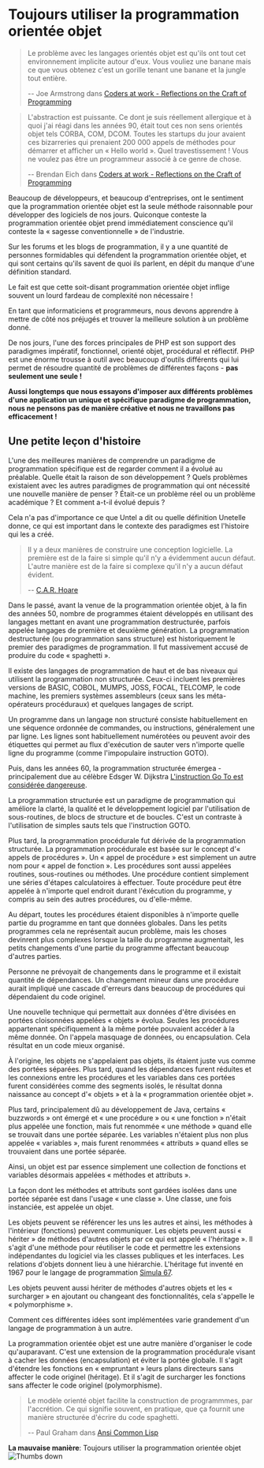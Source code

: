 # Toujours utiliser la programmation orientée objet #

> Le problème avec les langages orientés objet est qu'ils ont tout cet environnement implicite autour d'eux. Vous vouliez une banane mais ce que vous obtenez c'est un gorille tenant une banane et la jungle tout entière.
>
> -- Joe Armstrong dans [Coders at work - Reflections on the Craft of Programming](http://codersatwork.com/)

> L'abstraction est puissante. Ce dont je suis réellement allergique et à quoi j'ai réagi dans les années 90, était tout ces non sens orientés objet tels CORBA, COM, DCOM. Toutes les startups du jour avaient ces bizarreries qui prenaient 200 000 appels de méthodes pour démarrer et afficher un « Hello world ». Quel travestissement ! Vous ne voulez pas être un programmeur associé à ce genre de chose.
>
> -- Brendan Eich dans [Coders at work - Reflections on the Craft of Programming](http://codersatwork.com/)

Beaucoup de développeurs, et beaucoup d'entreprises, ont le sentiment que la programmation orientée objet est la seule méthode raisonnable pour développer des logiciels de nos jours. Quiconque conteste la programmation orientée objet prend immédiatement conscience qu'il conteste la « sagesse conventionnelle » de l'industrie.

Sur les forums et les blogs de programmation, il y a une quantité de personnes formidables qui défendent la programmation orientée objet, et qui sont certains qu'ils savent de quoi ils parlent, en dépit du manque d'une définition standard.

Le fait est que cette soit-disant programmation orientée objet inflige souvent un lourd fardeau de complexité non nécessaire !

En tant que informaticiens et programmeurs, nous devons apprendre à mettre de côté nos préjugés et trouver la meilleure solution à un problème donné.

De nos jours, l'une des forces principales de PHP est son support des paradigmes impératif, fonctionnel, orienté objet, procédural et réflectif. PHP est une énorme trousse à outil avec beaucoup d'outils différents qui lui permet de résoudre quantité de problèmes de différentes façons - **pas seulement une seule !**

**Aussi longtemps que nous essayons d'imposer aux différents problèmes d'une application un unique et spécifique paradigme de programmation, nous ne pensons pas de manière créative et nous ne travaillons pas efficacement !**

## Une petite leçon d'histoire ##

L'une des meilleures manières de comprendre un paradigme de programmation spécifique est de regarder comment il a évolué au préalable. Quelle était la raison de son développement ? Quels problèmes existaient avec les autres paradigmes de programmation qui ont nécessité une nouvelle manière de penser ? Était-ce un problème réel ou un problème académique ? Et comment a-t-il évolué depuis ?

Cela n'a pas d'importance ce que Untel a dit ou quelle définition Unetelle donne, ce qui est important dans le contexte des paradigmes est l'histoire qui les a créé.

> Il y a deux manières de construire une conception logicielle. La première est de la faire si simple qu'il n'y a évidemment aucun défaut. L'autre manière est de la faire si complexe qu'il n'y a aucun défaut évident.
>
> -- [C.A.R. Hoare](https://en.wikiquote.org/wiki/C._A._R._Hoare)

Dans le passé, avant la venue de la programmation orientée objet, à la fin des années 50, nombre de programmes étaient développés en utilisant des langages mettant en avant une programmation destructurée, parfois appelée langages de première et deuxième génération. La programmation destructurée (ou programmation sans structure) est historiquement le premier des paradigmes de programmation. Il fut massivement accusé de produire du code « spaghetti ».

Il existe des langages de programmation de haut et de bas niveaux qui utilisent la programmation non structurée. Ceux-ci incluent les premières versions de BASIC, COBOL, MUMPS, JOSS, FOCAL, TELCOMP, le code machine, les premiers systèmes assembleurs (ceux sans les méta-opérateurs procéduraux) et quelques langages de script.

Un programme dans un langage non structuré consiste habituellement en une séquence ordonnée de commandes, ou instructions, généralement une par ligne. Les lignes sont habituellement numérotées ou peuvent avoir des étiquettes qui permet au flux d'exécution de sauter vers n'importe quelle ligne du programme (comme l'impopulaire instruction GOTO).

Puis, dans les années 60, la programmation structurée émergea - principalement due au célèbre Edsger W. Dijkstra [L'instruction Go To est considérée dangereuse](http://www.u.arizona.edu/~rubinson/copyright_violations/Go_To_Considered_Harmful.html).

La programmation structurée est un paradigme de programmation qui améliore la clarté, la qualité et le développement logiciel par l'utilisation de sous-routines, de blocs de structure et de boucles. C'est un contraste à l'utilisation de simples sauts tels que l'instruction GOTO.

Plus tard, la programmation procédurale fut dérivée de la programmation structurée. La programmation procédurale est basée sur le concept d'« appels de procédures ». Un « appel de procédure » est simplement un autre nom pour « appel de fonction ». Les procédures sont aussi appelées routines, sous-routines ou méthodes. Une procédure contient simplement une séries d'étapes calculatoires à effectuer. Toute procédure peut être appelée à n'importe quel endroit durant l'éxécution du programme, y compris au sein des autres procédures, ou d'elle-même.

Au départ, toutes les procédures étaient disponibles à n'importe quelle partie du programme en tant que données globales. Dans les petits programmes cela ne représentait aucun problème, mais les choses devinrent plus complexes lorsque la taille du programme augmentait, les petits changements d'une partie du programme affectant beaucoup d'autres parties.

Personne ne prévoyait de changements dans le programme et il existait quantité de dépendances. Un changement mineur dans une procédure aurait impliqué une cascade d'erreurs dans beaucoup de procédures qui dépendaient du code originel.

Une nouvelle technique qui permettait aux données d'être divisées en portées cloisonnées appelées « objets » évolua. Seules les procédures appartenant spécifiquement à la même portée pouvaient accéder à la même donnée. On l'appela masquage de données, ou encapsulation. Cela résultat en un code mieux organisé.

À l'origine, les objets ne s'appelaient pas objets, ils étaient juste vus comme des portées séparées. Plus tard, quand les dépendances furent réduites et les connexions entre les procédures et les variables dans ces portées furent considérées comme des segments isolés, le résultat donna naissance au concept d'« objets » et à la « programmation orientée objet ».

Plus tard, principalement dû au développement de Java, certains « buzzwords » ont émergé et « une procédure » ou « une fonction » n'était plus appelée une fonction, mais fut renommée « une méthode » quand elle se trouvait dans une portée séparée. Les variables n'étaient plus non plus appelée « variables », mais furent renommées « attributs » quand elles se trouvaient dans une portée séparée.

Ainsi, un objet est par essence simplement une collection de fonctions et variables désormais appelées « méthodes et attributs ».

La façon dont les méthodes et attributs sont gardées isolées dans une portée séparée est dans l'usage « une classe ». Une classe, une fois instanciée, est appelée un objet.

Les objets peuvent se référencer les uns les autres et ainsi, les méthodes à l'intérieur (fonctions) peuvent communiquer. Les objets peuvent aussi « hériter » de méthodes d'autres objets par ce qui est appelé « l'héritage ». Il s'agit d'une méthode pour réutiliser le code et permettre les extensions indépendantes du logiciel via les classes publiques et les interfaces. Les relations d'objets donnent lieu à une hiérarchie. L'héritage fut inventé en 1967 pour le langage de programmation [Simula 67](http://en.wikipedia.org/wiki/Simula).

Les objets peuvent aussi hériter de méthodes d'autres objets et les « surcharger » en ajoutant ou changeant des fonctionnalités, cela s'appelle le « polymorphisme ».

Comment ces différentes idées sont implémentées varie grandement d'un langage de programmation à un autre.

La programmation orientée objet est une autre manière d'organiser le code qu'auparavant. C'est une extension de la programmation procédurale visant à cacher les données (encapsulation) et éviter la portée globale. Il s'agit d'étendre les fonctions en « empruntant » leurs plans directeurs sans affecter le code originel (héritage). Et il s'agit de surcharger les fonctions sans affecter le code originel (polymorphisme).

> Le modèle orienté objet facilite la construction de programmmes, par l'accrétion. Ce qui signifie souvent, en pratique, que ça fournit une manière structurée d'écrire du code spaghetti.
>
> -- Paul Graham dans [Ansi Common Lisp](https://openlibrary.org/works/OL7944696W/ANSI_Common_Lisp)

**La mauvaise manière**: Toujours utiliser la programmation orientée objet ![Thumbs down](/img/thumbs-down.png)
